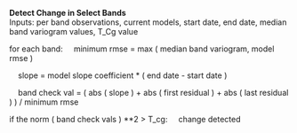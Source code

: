 **Detect Change in Select Bands**  
Inputs: per band observations, current models, start date, end date, median band variogram values, T_Cg value

for each band:
&nbsp;&nbsp;&nbsp;&nbsp;minimum rmse = max ( median band variogram, model rmse )

&nbsp;&nbsp;&nbsp;&nbsp;slope = model slope coefficient * ( end date - start date )

&nbsp;&nbsp;&nbsp;&nbsp;band check val = ( abs ( slope ) + abs ( first residual ) + abs ( last residual ) ) / minimum rmse

if the norm ( band check vals ) **2 > T_cg:
&nbsp;&nbsp;&nbsp;&nbsp;change detected
